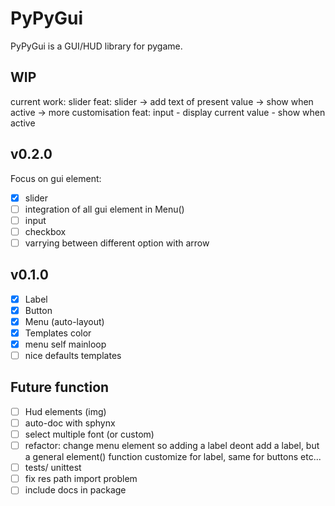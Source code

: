 PyPyGui
=============

PyPyGui is a GUI/HUD library for pygame.

## WIP
current work: slider
feat: slider
	-> add text of present value
	-> show when active
	-> more customisation
feat: input
	- display current value
	- show when active

## v0.2.0
Focus on gui element:
- [x] slider
- [ ] integration of all gui element in Menu()
- [ ] input
- [ ] checkbox
- [ ] varrying between different option with arrow

## v0.1.0
- [x] Label  
- [x] Button
- [x] Menu (auto-layout)
- [x] Templates color
- [x] menu self mainloop
- [ ] nice defaults templates

## Future function
- [ ] Hud elements (img)
- [ ] auto-doc with sphynx
- [ ] select multiple font (or custom)
- [ ] refactor: change menu element so adding a label deont add a label, but a general element() function customize for label, same for buttons etc...
- [ ] tests/ unittest
- [ ] fix res path import problem
- [ ] include docs in package
